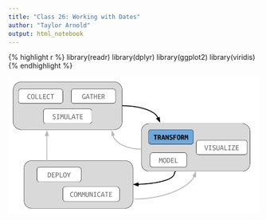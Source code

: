 ```yaml
---
title: "Class 26: Working with Dates"
author: "Taylor Arnold"
output: html_notebook
---
```





{% highlight r %}
library(readr)
library(dplyr)
library(ggplot2)
library(viridis)
{% endhighlight %}

![](../assets/img/data_pipeline_transform.png)
